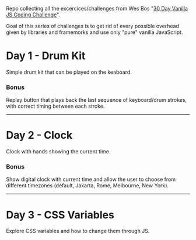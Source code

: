 Repo collecting all the excercices/challenges from Wes Bos "[30 Day Vanilla JS Coding Challenge](https://javascript30.com/)".

Goal of this series of challenges is to get rid of every possible overhead given by libraries and framemorks and use only "pure" vanilla JavaScript.


# Day 1 - Drum Kit
Simple drum kit that can be played on the keaboard.

### Bonus
Replay button that plays back the last sequence of keyboard/drum strokes, with correct timing between each stroke.

---

# Day 2 - Clock
Clock with hands showing the current time.

### Bonus
Show digital clock with current time and allow the user to choose from different timezones (default, Jakarta, Rome, Melbourne, New York).

---

# Day 3 - CSS Variables
Explore CSS variables and how to change them through JS.
